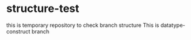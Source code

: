 # structure-test
this is temporary repository to check branch structure
This is datatype-construct branch
